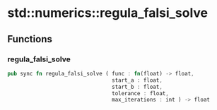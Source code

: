 # std::numerics::regula_falsi_solve



## Functions


### regula_falsi_solve

```rust
pub sync fn regula_falsi_solve ( func : fn(float) -> float,
                                 start_a : float,
                                 start_b : float,
                                 tolerance : float,
                                 max_iterations : int ) -> float
```


